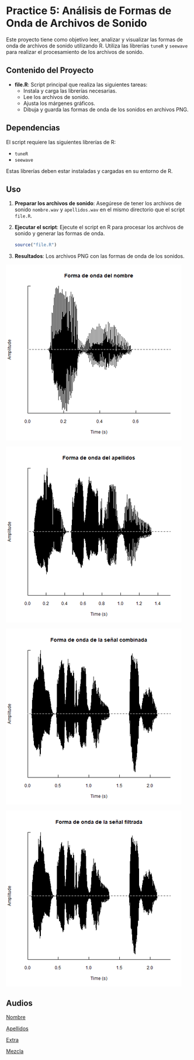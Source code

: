 # Practice 5: Análisis de Formas de Onda de Archivos de Sonido

Este proyecto tiene como objetivo leer, analizar y visualizar las formas de onda de archivos de sonido utilizando R. Utiliza las librerías `tuneR` y `seewave` para realizar el procesamiento de los archivos de sonido.

## Contenido del Proyecto

- **file.R**: Script principal que realiza las siguientes tareas:
  - Instala y carga las librerías necesarias.
  - Lee los archivos de sonido.
  - Ajusta los márgenes gráficos.
  - Dibuja y guarda las formas de onda de los sonidos en archivos PNG.

## Dependencias

El script requiere las siguientes librerías de R:

- `tuneR`
- `seewave`

Estas librerías deben estar instaladas y cargadas en su entorno de R.

## Uso

1. **Preparar los archivos de sonido**: Asegúrese de tener los archivos de sonido `nombre.wav` y `apellidos.wav` en el mismo directorio que el script `file.R`.

2. **Ejecutar el script**: Ejecute el script en R para procesar los archivos de sonido y generar las formas de onda.

    ```R
    source("file.R")
    ```

3. **Resultados**: Los archivos PNG con las formas de onda de los sonidos.
   
![](/img/Tasks/Task-5/forma_onda_nombre.png)

![](/img/Tasks/Task-5/forma_onda_apellido.png)

![](/img/Tasks/Task-5/forma_onda_combinada.png)

![](/img/Tasks/Task-5/forma_onda_filtrada.png)

## Audios

[Nombre](/Tasks/Task-5/audio/nombre.wav)

[Apellidos](/Tasks/Task-5/audio/apellidos.wav)

[Extra](/Tasks/Task-5/audio/guau.wav)

[Mezcla](/Tasks/Task-5/audio/mezcla.wav)
